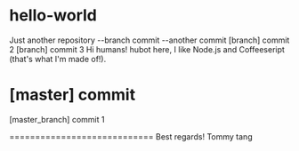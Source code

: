 # hello-world
Just another repository
--branch commit --another commit
[branch] commit 2
[branch] commit 3
Hi humans!
hubot here, I like Node.js and Coffeeseript (that's what I'm made of!).

[master] commit
============================
[master_branch] commit 1

============================
Best regards!
Tommy tang
